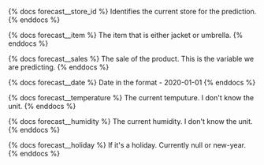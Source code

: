 {% docs forecast__store_id %}
Identifies the current store for the prediction. 
{% enddocs %}

{% docs forecast__item %}
The item that is either jacket or umbrella.
{% enddocs %}

{% docs forecast__sales %}
The sale of the product. This is the variable we are predicting.
{% enddocs %}

{% docs forecast__date %}
Date in the format - 2020-01-01
{% enddocs %}

{% docs forecast__temperature %}
The current temputure. I don't know the unit.
{% enddocs %}

{% docs forecast__humidity %}
The current humidity. I don't know the unit.
{% enddocs %}

{% docs forecast__holiday %}
If it's a holiday. Currently null or new-year.
{% enddocs %}